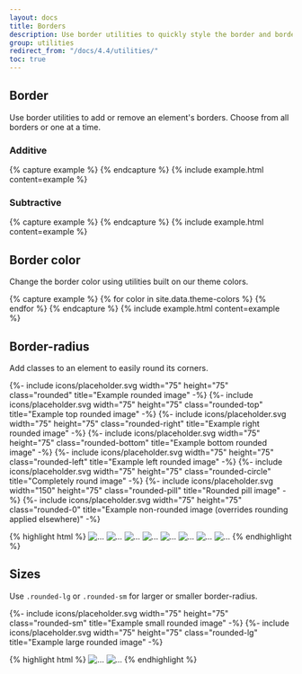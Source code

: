 ```yaml
---
layout: docs
title: Borders
description: Use border utilities to quickly style the border and border-radius of an element. Great for images, buttons, or any other element.
group: utilities
redirect_from: "/docs/4.4/utilities/"
toc: true
---
```


## Border

Use border utilities to add or remove an element's borders. Choose from all borders or one at a time.

### Additive

<div class="bd-example-border-utils">
{% capture example %}
<span class="border"></span>
<span class="border-top"></span>
<span class="border-right"></span>
<span class="border-bottom"></span>
<span class="border-left"></span>
{% endcapture %}
{% include example.html content=example %}
</div>

### Subtractive

<div class="bd-example-border-utils bd-example-border-utils-0">
{% capture example %}
<span class="border-0"></span>
<span class="border-top-0"></span>
<span class="border-right-0"></span>
<span class="border-bottom-0"></span>
<span class="border-left-0"></span>
{% endcapture %}
{% include example.html content=example %}
</div>

## Border color

Change the border color using utilities built on our theme colors.

<div class="bd-example-border-utils">
{% capture example %}
{% for color in site.data.theme-colors %}
<span class="border border-{{ color.name }}"></span>{% endfor %}
<span class="border border-white"></span>
{% endcapture %}
{% include example.html content=example %}
</div>

## Border-radius

Add classes to an element to easily round its corners.

<div class="bd-example bd-example-images">
  {%- include icons/placeholder.svg width="75" height="75" class="rounded" title="Example rounded image" -%}
  {%- include icons/placeholder.svg width="75" height="75" class="rounded-top" title="Example top rounded image" -%}
  {%- include icons/placeholder.svg width="75" height="75" class="rounded-right" title="Example right rounded image" -%}
  {%- include icons/placeholder.svg width="75" height="75" class="rounded-bottom" title="Example bottom rounded image" -%}
  {%- include icons/placeholder.svg width="75" height="75" class="rounded-left" title="Example left rounded image" -%}
  {%- include icons/placeholder.svg width="75" height="75" class="rounded-circle" title="Completely round image" -%}
  {%- include icons/placeholder.svg width="150" height="75" class="rounded-pill" title="Rounded pill image" -%}
  {%- include icons/placeholder.svg width="75" height="75" class="rounded-0" title="Example non-rounded image (overrides rounding applied elsewhere)" -%}
</div>

{% highlight html %}
<img src="..." alt="..." class="rounded">
<img src="..." alt="..." class="rounded-top">
<img src="..." alt="..." class="rounded-right">
<img src="..." alt="..." class="rounded-bottom">
<img src="..." alt="..." class="rounded-left">
<img src="..." alt="..." class="rounded-circle">
<img src="..." alt="..." class="rounded-pill">
<img src="..." alt="..." class="rounded-0">
{% endhighlight %}

## Sizes

Use `.rounded-lg` or `.rounded-sm` for larger or smaller border-radius.

<div class="bd-example bd-example-images">
  {%- include icons/placeholder.svg width="75" height="75" class="rounded-sm" title="Example small rounded image" -%}
  {%- include icons/placeholder.svg width="75" height="75" class="rounded-lg" title="Example large rounded image" -%}
</div>

{% highlight html %}
<img src="..." alt="..." class="rounded-sm">
<img src="..." alt="..." class="rounded-lg">
{% endhighlight %}
